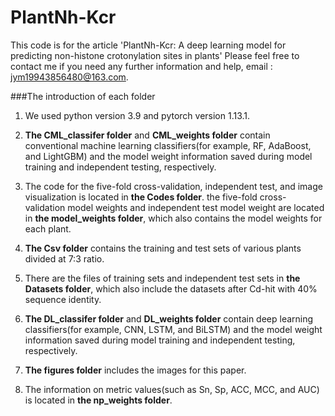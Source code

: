 # PlantNh-Kcr
This code is for the article 'PlantNh-Kcr: A deep learning model for predicting non-histone crotonylation sites in plants'
Please feel free to contact me if you need any further information and help, email : jym19943856480@163.com.

###The introduction of each folder
1. We used python version 3.9 and pytorch version 1.13.1.

2. **The CML_classifer folder** and **CML_weights folder** contain conventional machine learning classifiers(for example, RF, AdaBoost, and LightGBM) and the model weight information saved during model training and independent testing, respectively.

3. The code for the five-fold cross-validation, independent test, and image visualization is located in **the Codes folder**. the five-fold cross-validation model weights and independent test model weight are located in **the model_weights folder**, which also contains the model weights for each plant.

4. **The Csv folder** contains the training and test sets of various plants divided at 7:3 ratio.

5. There are the files of training sets and independent test sets in **the Datasets folder**, which also include the datasets after Cd-hit with 40% sequence identity.

6. **The DL_classifer folder** and **DL_weights folder** contain deep learning classifiers(for example, CNN, LSTM, and BiLSTM) and the model weight information saved during model training and independent testing, respectively.

7. **The figures folder** includes the images for this paper.

8. The information on metric values(such as Sn, Sp, ACC, MCC, and AUC) is located in **the np_weights folder**.